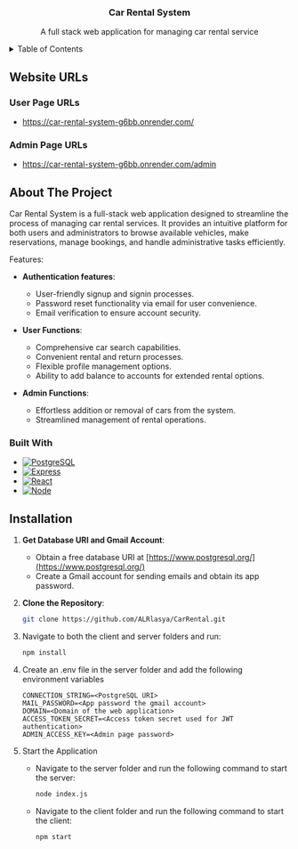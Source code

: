 <div align="center">
  <h3 align="center">Car Rental System</h3>
  <p align="center">A full stack web application for managing car rental service</p>
</div>

<details>
  <summary>Table of Contents</summary>
  <ol>
    <li>
      <a href="#website-urls">Website URLs</a>
      <ul>
        <li><a href="#user-page-urls">User Page URLs</a></li>
        <li><a href="#admin-page-urls">Admin Page URLs</a></li>
      </ul>
    </li>
    <li>
      <a href="#about-the-project">About The Project</a>
      <ul>
        <li><a href="#built-with">Built With</a></li>
      </ul>
    </li>
    <li>
      <a href="#installation">Installation</a>
    </li>
  </ol>
</details>

## Website URLs

### User Page URLs
* https://car-rental-system-g6bb.onrender.com/


### Admin Page URLs
* https://car-rental-system-g6bb.onrender.com/admin



## About The Project


Car Rental System is a full-stack web application designed to streamline the process of managing car rental services. It provides an intuitive platform for both users and administrators to browse available vehicles, make reservations, manage bookings, and handle administrative tasks efficiently.

Features:
* **Authentication features**:
  - User-friendly signup and signin processes.
  - Password reset functionality via email for user convenience.
  - Email verification to ensure account security.

* **User Functions**:
  - Comprehensive car search capabilities.
  - Convenient rental and return processes.
  - Flexible profile management options.
  - Ability to add balance to accounts for extended rental options.

* **Admin Functions**:
  - Effortless addition or removal of cars from the system.
  - Streamlined management of rental operations.



### Built With

* [![PostgreSQL][PostgreSQL]][PostgreSQL-url]
* [![Express][Express.js]][Express-url]
* [![React][React.js]][React-url]
* [![Node][Node.js]][Node-url]



## Installation

1. **Get Database URI and Gmail Account**:
   - Obtain a free database URI at [https://www.postgresql.org/](https://www.postgresql.org/)
   - Create a Gmail account for sending emails and obtain its app password.

2. **Clone the Repository**:
   ```sh
   git clone https://github.com/ALRlasya/CarRental.git
   ```
3. Navigate to both the client and server folders and run:
   ```sh
   npm install
   ```
4. Create an .env file in the server folder and add the following environment variables
   ```text
   CONNECTION_STRING=<PostgreSQL URI>
   MAIL_PASSWORD=<App password the gmail account>
   DOMAIN=<Domain of the web application>
   ACCESS_TOKEN_SECRET=<Access token secret used for JWT authentication>
   ADMIN_ACCESS_KEY=<Admin page password>
   ```
5. Start the Application
   * Navigate to the server folder and run the following command to start the server:
     ```sh
     node index.js
     ```
   * Navigate to the client folder and run the following command to start the client:
     ```sh
     npm start
     ```

[PostgreSQL]: https://img.shields.io/badge/postgresql-4169e1?style=for-the-badge&logo=postgresql&logoColor=white
[PostgreSQL-url]: https://www.postgresql.org/
[Express.js]: https://img.shields.io/badge/express-eeeeee?style=for-the-badge&logo=express&logoColor=black
[Express-url]: https://expressjs.com/
[React.js]: https://img.shields.io/badge/React-20232A?style=for-the-badge&logo=react&logoColor=61DAFB
[React-url]: https://reactjs.org/
[Node.js]: https://img.shields.io/badge/node-6da55f?style=for-the-badge&logo=nodedotjs&logoColor=white
[Node-url]: https://nodejs.org/
